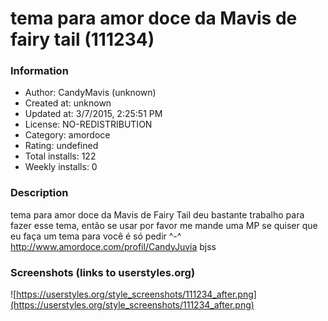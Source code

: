 # tema para amor doce da Mavis de fairy tail (111234)

### Information
- Author: CandyMavis (unknown)
- Created at: unknown
- Updated at: 3/7/2015, 2:25:51 PM
- License: NO-REDISTRIBUTION
- Category: amordoce
- Rating: undefined
- Total installs: 122
- Weekly installs: 0


### Description
tema para amor doce da Mavis de Fairy Tail
deu bastante trabalho para fazer esse tema, então se usar por favor me mande uma MP
se quiser que eu faça um tema para você é só pedir ^-^
http://www.amordoce.com/profil/CandyJuvia
bjss


### Screenshots (links to userstyles.org)
![https://userstyles.org/style_screenshots/111234_after.png](https://userstyles.org/style_screenshots/111234_after.png)


